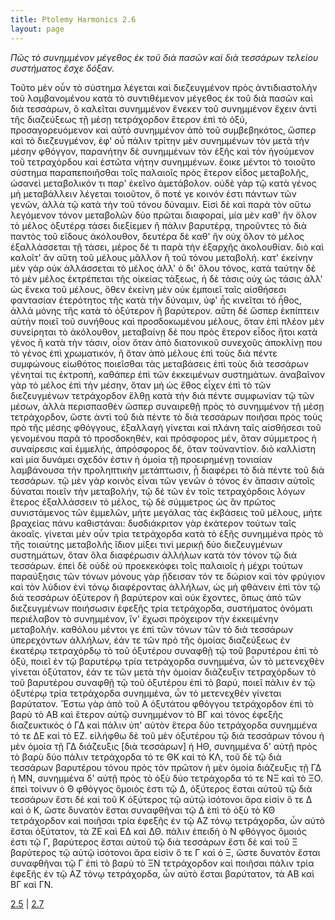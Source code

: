 ```yaml
---
title: Ptolemy Harmonics 2.6
layout: page
---
```




*Πῶς τὸ συνημμένον μέγεθος ἐκ τοῦ διὰ πασῶν καὶ διὰ τεσσάρων τελείου συστήματος ἔσχε δόξαν.*

Τοῦτο μὲν οὖν τὸ σύστημα λέγεται καὶ διεζευγμένον πρὸς ἀντιδιαστολὴν τοῦ λαμβανομένου κατὰ τὸ συντιθέμενον μέγεθος ἐκ τοῦ διὰ πασῶν καὶ διὰ τεσσάρων, ὃ καλεῖται συνημμένον ἕνεκεν τοῦ συνημμένον ἔχειν ἀντὶ τῆς διαζεύξεως τῇ μέσῃ τετράχορδον ἕτερον ἐπὶ τὸ ὀξύ, προσαγορευόμενον καὶ αὐτὸ συνημμένον ἀπὸ τοῦ συμβεβηκότος, ὥσπερ καὶ τὸ διεζευγμένον, ἐφ' οὗ πάλιν τρίτην μὲν συνημμένων τὸν μετὰ τὴν μέσην φθόγγον, παρανήτην δὲ συνημμένων τὸν ἑξῆς καὶ τὸν ἡγούμενον τοῦ τετραχόρδου καὶ ἑστῶτα νήτην συνημμένων. ἔοικε μέντοι τὸ τοιοῦτο σύστημα παραπεποιῆσθαι τοῖς παλαιοῖς πρὸς ἕτερον εἶδος μεταβολῆς, ὡσανεὶ μεταβολικόν τι παρ' ἐκεῖνο ἀμετάβολον. οὐδὲ γὰρ τῷ κατὰ γένος μὴ μεταβάλλειν λέγεται τοιοῦτον, ὅ ποτέ γε κοινόν ἐστι πάντων τῶν γενῶν, ἀλλὰ τῷ κατὰ τὴν τοῦ τόνου δύναμιν. Εἰσὶ δὲ καὶ παρὰ τὸν οὕτω λεγόμενον τόνον μεταβολῶν δύο πρῶται διαφοραί, μία μὲν καθ' ἣν ὅλον τὸ μέλος ὀξυτέρᾳ τάσει διεξίεμεν ἢ πάλιν βαρυτέρᾳ, τηροῦντες τὸ διὰ παντὸς τοῦ εἴδους ἀκόλουθον, δευτέρα δὲ καθ' ἣν οὐχ ὅλον τὸ μέλος ἐξαλλάσσεται τῇ τάσει, μέρος δέ τι παρὰ τὴν ἐξαρχῆς ἀκολουθίαν. διὸ καὶ καλοῖτ' ἂν αὕτη τοῦ μέλους μᾶλλον ἢ τοῦ τόνου μεταβολή. κατ' ἐκείνην μὲν γὰρ οὐκ ἀλλάσσεται τὸ μέλος ἀλλ' ὁ δι' ὅλου τόνος, κατὰ ταύτην δὲ τὸ μὲν μέλος ἐκτρέπεται τῆς οἰκείας τάξεως, ἡ δὲ τάσις οὐχ ὡς τάσις ἀλλ' ὡς ἕνεκα τοῦ μέλους, ὅθεν ἐκείνη μὲν οὐκ ἐμποιεῖ ταῖς αἰσθήσεσι φαντασίαν ἑτερότητος τῆς κατὰ τὴν δύναμιν, ὑφ' ἧς κινεῖται τὸ ἦθος, ἀλλὰ μόνης τῆς κατὰ τὸ ὀξύτερον ἢ βαρύτερον. αὕτη δὲ ὥσπερ ἐκπίπτειν αὐτὴν ποιεῖ τοῦ συνήθους καὶ προσδοκωμένου μέλους, ὅταν ἐπὶ πλέον μὲν συνείρηται τὸ ἀκόλουθον, μεταβαίνῃ δέ που πρὸς ἕτερον εἶδος ἤτοι κατὰ γένος ἢ κατὰ τὴν τάσιν, οἷον ὅταν ἀπὸ διατονικοῦ συνεχοῦς ἀποκλίνῃ που τὸ γένος ἐπὶ χρωματικόν, ἢ ὅταν ἀπὸ μέλους ἐπὶ τοὺς διὰ πέντε συμφώνους εἰωθότος ποιεῖσθαι τὰς μεταβάσεις ἐπὶ τοὺς διὰ τεσσάρων γένηταί τις ἐκτροπή, καθάπερ ἐπὶ τῶν ἐκκειμένων συστημάτων. ἀναβαῖνον γὰρ τὸ μέλος ἐπὶ τὴν μέσην, ὅταν μὴ ὡς ἔθος εἶχεν ἐπὶ τὸ τῶν διεζευγμένων τετράχορδον ἔλθῃ κατὰ τὴν διὰ πέντε συμφωνίαν τῷ τῶν μέσων, ἀλλὰ περισπασθὲν ὥσπερ συναιρεθῇ πρὸς τὸ συνημμένον τῇ μέσῃ τετράχορδον, ὥστε ἀντὶ τοῦ διὰ πέντε τὸ διὰ τεσσάρων ποιῆσαι πρὸς τοὺς πρὸ τῆς μέσης φθόγγους, ἐξαλλαγὴ γίνεται καὶ πλάνη ταῖς αἰσθήσεσι τοῦ γενομένου παρὰ τὸ προσδοκηθέν, καὶ πρόσφορος μέν, ὅταν σύμμετρος ἡ συναίρεσις καὶ ἐμμελής, ἀπρόσφορος δέ, ὅταν τοὐναντίον. διὸ καλλίστη καὶ μία δυνάμει σχεδόν ἐστιν ἡ ὁμοία τῇ προειρημένῃ τονιαίαν λαμβάνουσα τὴν προληπτικὴν μετάπτωσιν, ᾗ διαφέρει τὸ διὰ πέντε τοῦ διὰ τεσσάρων. τῷ μὲν γὰρ κοινὸς εἶναι τῶν γενῶν ὁ τόνος ἐν ἅπασιν αὐτοῖς δύναται ποιεῖν τὴν μεταβολήν, τῷ δὲ τῶν ἐν τοῖς τετραχόρδοις λόγων ἕτερος ἐξαλλάσσειν τὸ μέλος, τῷ δὲ σύμμετρος ὡς ἂν πρῶτος συνιστάμενος τῶν ἐμμελῶν, μήτε μεγάλας τὰς ἐκβάσεις τοῦ μέλους, μήτε βραχείας πάνυ καθιστάναι: δυσδιάκριτον γὰρ ἑκάτερον τούτων ταῖς ἀκοαῖς. γίνεται μὲν οὖν τρία τετράχορδα κατὰ τὸ ἑξῆς συνημμένα πρὸς τὸ τῆς τοιαύτης μεταβολῆς ἴδιον μίξει τινὶ μερικῇ δύο διεζευγμένων συστημάτων, ὅταν ὅλα διαφέρωσιν ἀλλήλων κατὰ τὸν τόνον τῷ διὰ τεσσάρων. ἐπεὶ δὲ οὐδὲ οὐ προεκεκόφει τοῖς παλαιοῖς ἡ μέχρι τούτων παραύξησις τῶν τόνων μόνους γὰρ ᾔδεισαν τόν τε δώριον καὶ τὸν φρύγιον καὶ τὸν λύδιον ἑνὶ τόνῳ διαφέροντας ἀλλήλων, ὡς μὴ φθάνειν ἐπὶ τὸν τῷ διὰ τεσσάρων ὀξύτερον ἢ βαρύτερον καὶ οὐκ ἔχοντες, ὅπως ἀπὸ τῶν διεζευγμένων ποιήσωσιν ἐφεξῆς τρία τετράχορδα, συστήματος ὀνόματι περιέλαβον τὸ συνημμένον, ἵν' ἔχωσι πρόχειρον τὴν ἐκκειμένην μεταβολήν. καθόλου μέντοι γε ἐπὶ τῶν τόνων τῶν τὸ διὰ τεσσάρων ὑπερεχόντων ἀλλήλων, ἐάν τε τῶν πρὸ τῆς ὁμοίας διαζεύξεως ἐν ἑκατέρῳ τετραχόρδῳ τὸ τοῦ ὀξυτέρου συναφθῇ τῷ τοῦ βαρυτέρου ἐπὶ τὸ ὀξύ, ποιεῖ ἐν τῷ βαρυτέρῳ τρία τετράχορδα συνημμένα, ὧν τὸ μετενεχθὲν γίνεται ὀξύτατον, ἐάν τε τῶν μετὰ τὴν ὁμοίαν διάζευξιν τετραχόρδων τὸ τοῦ βαρυτέρου συναφθῇ τῷ τοῦ ὀξυτέρου ἐπὶ τὸ βαρύ, ποιεῖ πάλιν ἐν τῷ ὀξυτέρῳ τρία τετράχορδα συνημμένα, ὧν τὸ μετενεχθὲν γίνεται βαρύτατον. Ἔστω γὰρ ἀπὸ τοῦ Α ὀξυτάτου φθόγγου τετράχορδον ἐπὶ τὸ βαρὺ τὸ ΑΒ καὶ ἕτερον αὐτῷ συνημμένον τὸ ΒΓ καὶ τόνος ἐφεξῆς διαζευκτικὸς ὁ ΓΔ καὶ πάλιν ὑπ' αὐτὸν ἕτερα δύο τετράχορδα συνημμένα τό τε ΔΕ καὶ τὸ ΕΖ. εἰλήφθω δὲ τοῦ μὲν ὀξυτέρου τῷ διὰ τεσσάρων τόνου ἡ μὲν ὁμοία τῇ ΓΔ διάζευξις [διὰ τεσσάρων] ἡ ΗΘ, συνημμένα δ' αὐτῇ πρὸς τὸ βαρὺ δύο πάλιν τετράχορδα τό τε ΘΚ καὶ τὸ ΚΛ, τοῦ δὲ τῷ διὰ τεσσάρων βαρυτέρου τόνου πρὸς τὸν πρῶτον ἡ μὲν ὁμοία διάζευξις τῇ ΓΔ ἡ ΜΝ, συνημμένα δ' αὐτῇ πρὸς τὸ ὀξὺ δύο τετράχορδα τό τε ΝΞ καὶ τὸ ΞΟ. ἐπεὶ τοίνυν ὁ Θ φθόγγος ὅμοιός ἐστι τῷ Δ, ὀξύτερος ἔσται αὐτοῦ τῷ διὰ τεσσάρων ἔστι δὲ καὶ τοῦ Κ ὀξύτερος τῷ αὐτῷ ἰσότονοι ἄρα εἰσὶν ὅ τε Δ καὶ ὁ Κ, ὥστε δυνατὸν ἔσται συναφθῆναι τῷ Δ ἐπὶ τὸ ὀξὺ τὸ ΚΘ τετράχορδον καὶ ποιῆσαι τρία ἐφεξῆς ἐν τῷ ΑΖ τόνῳ τετράχορδα, ὧν αὐτὸ ἔσται ὀξύτατον, τὰ ΖΕ καὶ ΕΔ καὶ ΔΘ. πάλιν ἐπειδὴ ὁ Ν φθόγγος ὅμοιός ἐστι τῷ Γ, βαρύτερος ἔσται αὐτοῦ τῷ διὰ τεσσάρων ἔστι δὲ καὶ τοῦ Ξ βαρύτερος τῷ αὐτῷ ἰσότονοι ἄρα εἰσὶν ὅ τε Γ καὶ ὁ Ξ, ὥστε δυνατὸν ἔσται συναφθῆναι τῷ Γ ἐπὶ τὸ βαρὺ τὸ ΞΝ τετράχορδον καὶ ποιῆσαι πάλιν τρία ἐφεξῆς ἐν τῷ ΑΖ τόνῳ τετράχορδα, ὧν αὐτὸ ἔσται βαρύτατον, τὰ ΑΒ καὶ ΒΓ καὶ ΓΝ.



[2.5](../2.5/) | [2.7](../2.7/) 

